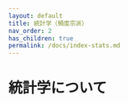 ```yaml
---
layout: default
title: 統計学（頻度宗派）
nav_order: 2
has_children: true
permalink: /docs/index-stats.md
---
```


# 統計学について